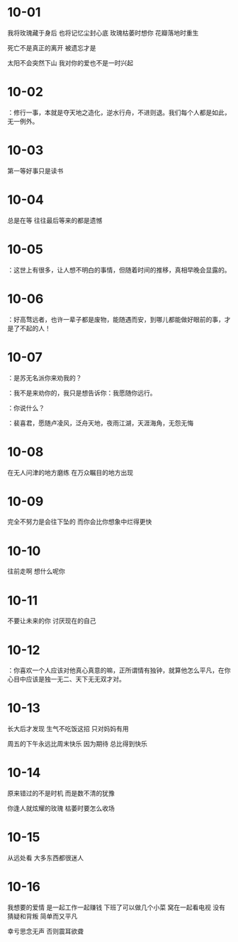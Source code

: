 # 10-01

我将玫瑰藏于身后 也将记忆尘封心底 玫瑰枯萎时想你 花瓣落地时重生

死亡不是真正的离开 被遗忘才是

太阳不会突然下山 我对你的爱也不是一时兴起

# 10-02

：修行一事，本就是夺天地之造化，逆水行舟，不进则退。我们每个人都是如此，无一例外。

# 10-03

第一等好事只是读书

# 10-04

总是在等 往往最后等来的都是遗憾

# 10-05

：这世上有很多，让人想不明白的事情，但随着时间的推移，真相早晚会显露的。

# 10-06

：好高骛远者，也许一辈子都是废物，能随遇而安，到哪儿都能做好眼前的事，才是了不起的人！

# 10-07

：是苏无名派你来劝我的？

：我不是来劝你的，我只是想告诉你：我愿随你远行。

：你说什么？

：裴喜君，愿随卢凌风，泛舟天地，夜雨江湖，天涯海角，无怨无悔

# 10-08

在无人问津的地方磨练 在万众瞩目的地方出现

# 10-09

完全不努力是会往下坠的 而你会比你想象中烂得更快

# 10-10

往前走啊 想什么呢你

# 10-11

不要让未来的你 讨厌现在的自己

# 10-12

：你喜欢一个人应该对他真心真意的嘛，正所谓情有独钟，就算他怎么平凡，在你心目中应该是独一无二、天下无无双才对。

# 10-13

长大后才发现 生气不吃饭这招 只对妈妈有用

周五的下午永远比周末快乐 因为期待 总比得到快乐

# 10-14

原来错过的不是时机 而是数不清的犹豫

你逢人就炫耀的玫瑰 枯萎时要怎么收场

# 10-15

从远处看 大多东西都很迷人

# 10-16

我想要的爱情 是一起工作一起赚钱 下班了可以做几个小菜 窝在一起看电视 没有猜疑和背叛 简单而又平凡

幸亏思念无声 否则震耳欲聋